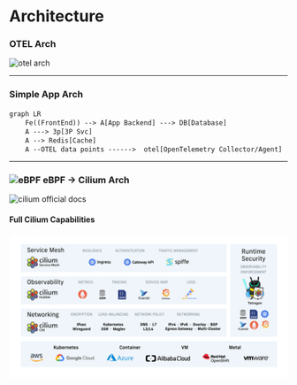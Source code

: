 # Architecture 




### OTEL Arch 

![otel arch](https://opentelemetry.io/img/otel-diagram.svg)


---

### Simple App Arch

```mermaid
graph LR
    Fe((FrontEnd)) --> A[App Backend] ---> DB[Database]
    A ---> 3p[3P Svc]
    A --> Redis[Cache]
    A --OTEL data points ------>  otel[OpenTelemetry Collector/Agent]

```

---
###  ![eBPF](https://avatars.githubusercontent.com/u/21054566?s=50&v=4) eBPF -> Cilium Arch
![cilium official docs](https://docs.cilium.io/en/stable/_images/bpf_map.png)


#### Full Cilium Capabilities
![full cilium capabilities](https://raw.githubusercontent.com/cilium/cilium/main/Documentation/images/cilium-overview.png)

